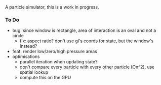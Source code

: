 A particle simulator, this is a work in progress.

### To Do

* bug: since window is rectangle, area of interaction is an oval and not a circle
  * fix: aspect ratio? don't use gl's coords for state, but the window's instead?
* feat: render low/zero/high pressure areas
* optimisations
  * parallel iteration when updating state?
  * don't compare every particle with every other particle (On^2), use spatial lookup
  * compute this on the GPU
